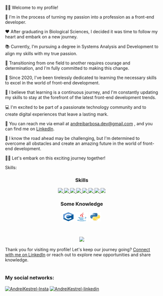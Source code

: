 👋🏽 Welcome to my profile! 

🚀 I'm in the process of turning my passion into a profession as a front-end developer.

❤️ After graduating in Biological Sciences, I decided it was time to follow my heart and embark on a new journey.

📚 Currently, I'm pursuing a degree in Systems Analysis and Development to align my skills with my true passion.

💪 Transitioning from one field to another requires courage and determination, and I'm fully committed to making this change.

📖 Since 2020, I've been tirelessly dedicated to learning the necessary skills to excel in the world of front-end development.

🌟 I believe that learning is a continuous journey, and I'm constantly updating my skills to stay at the forefront of the latest front-end development trends.

💻 I'm excited to be part of a passionate technology community and to create digital experiences that leave a lasting mark.

📧 You can reach me via email at andreibarbosa.dev@gmail.com , and you can find me on [LinkedIn](https://www.linkedin.com/in/barbosaandrei/).

🌈 I know the road ahead may be challenging, but I'm determined to overcome all obstacles and create an amazing future in the world of front-end development.

🚀🌟 Let's embark on this exciting journey together!

 Skills:
<div align="center">
 <p>
    <h3>Skills</h3>
</p>
   <a href="https://github.com/Ileriayo/markdown-badges">
    <img src="https://img.shields.io/badge/javascript-%23323330.svg?style=for-the-badge&logo=javascript&logoColor=%23F7DF1E"/>
  </a>
  <a href="https://github.com/Ileriayo/markdown-badges">
    <img src="https://img.shields.io/badge/html5-%23E34F26.svg?style=for-the-badge&logo=html5&logoColor=white"/>
  </a>
  <a href="https://github.com/Ileriayo/markdown-badges">
    <img src="https://img.shields.io/badge/react-%2320232a.svg?style=for-the-badge&logo=react&logoColor=%2361DAFB"/>
  </a>
  <a href="https://github.com/Ileriayo/markdown-badges">
    <img src="https://img.shields.io/badge/Next-black?style=for-the-badge&logo=next.js&logoColor=white"/>
  </a>
  <a href="https://github.com/Ileriayo/markdown-badges">
    <img src="https://img.shields.io/badge/bootstrap-%238511FA.svg?style=for-the-badge&logo=bootstrap&logoColor=white"/>
  </a>
  <a href="https://github.com/Ileriayo/markdown-badges">
    <img src="https://img.shields.io/badge/SASS-hotpink.svg?style=for-the-badge&logo=SASS&logoColor=white"/>
  </a>
  <a href="https://github.com/Ileriayo/markdown-badges">
    <img src="https://img.shields.io/badge/node.js-6DA55F?style=for-the-badge&logo=node.js&logoColor=white"/>
  </a>
  <a href="https://github.com/Ileriayo/markdown-badges">
    <img src="https://img.shields.io/badge/css3-%231572B6.svg?style=for-the-badge&logo=css3&logoColor=white"/>
  </a>

  <h3>Some Knowledge</h3>
  <div style="display: inline_block">
     <img align="center" alt="c" height="30" width="40"
         src="https://raw.githubusercontent.com/devicons/devicon/master/icons/c/c-original.svg">
     <img align="center" alt="java" height="30" width="40"
         src="https://raw.githubusercontent.com/devicons/devicon/master/icons/java/java-original.svg">
     <img align="center" alt="python" height="30" width="40"
         src="https://raw.githubusercontent.com/devicons/devicon/master/icons/python/python-original.svg">
   </div>
  </div>
<br><br>

<br>
<div align="center">
    <a href="https://github.com/anuraghazra/github-readme-stats">
      <img src="https://github-readme-stats.vercel.app/api/top-langs/?username=andreikestrel&layout=compact"/>
    </a>
</div>

Thank you for visiting my profile! Let's keep our journey going? [Connect with me on LinkedIn](https://www.linkedin.com/in/barbosaandrei/) or reach out to explore new opportunities and share knowledge.
<br><br>
<div style="display: inline_block">
<h3>My social networks:</h3>
<a href="https://instagram.com/andreikestrel" target="_blank"><img align="center" alt="AndreiKestrel-Insta" height="35" width="145" src="https://img.shields.io/badge/Instagram-E4405F?style=for-the-badge&logo=instagram&logoColor=white"></a>
<a href="https://www.linkedin.com/in/barbosaandrei/" target="_blank"><img align="center" alt="AndreiKestrel-linkedin" height="35" width="145" src="https://img.shields.io/badge/LinkedIn-0077B5?style=for-the-badge&logo=linkedin&logoColor=white"></a>
</div>
